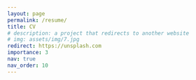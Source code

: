 ```yaml
---
layout: page
permalink: /resume/
title: CV
# description: a project that redirects to another website
# img: assets/img/7.jpg
redirect: https://unsplash.com
importance: 3
nav: true
nav_order: 10
---
```

